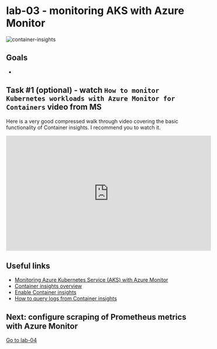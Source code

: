 # lab-03 - monitoring AKS with Azure Monitor


![container-insights](https://docs.microsoft.com/en-us/azure/azure-monitor/containers/media/container-insights-overview/azmon-containers-architecture-01.png)

## Goals

* 

## Task #1 (optional) - watch `How to monitor Kubernetes workloads with Azure Monitor for Containers` video from MS

Here is a very good compressed walk through video covering the basic functionality of Container insights. I recommend you to watch it.

<iframe width="560" height="315" src="https://www.youtube.com/embed/XEdwGvS2AwA?start=333&end=1160" title="YouTube video player" frameborder="0" allow="accelerometer; autoplay; clipboard-write; encrypted-media; gyroscope; picture-in-picture" allowfullscreen></iframe>



## Useful links

* [Monitoring Azure Kubernetes Service (AKS) with Azure Monitor](https://docs.microsoft.com/en-us/azure/aks/monitor-aks?WT.mc_id=AZ-MVP-5003837)
* [Container insights overview](https://docs.microsoft.com/en-us/azure/azure-monitor/containers/container-insights-overview?WT.mc_id=AZ-MVP-5003837)
* [Enable Container insights](https://docs.microsoft.com/en-us/azure/azure-monitor/containers/container-insights-onboard?WT.mc_id=AZ-MVP-5003837)
* [How to query logs from Container insights](https://docs.microsoft.com/en-us/azure/azure-monitor/containers/container-insights-log-query?WT.mc_id=AZ-MVP-5003837)
## Next: configure scraping of Prometheus metrics with Azure Monitor

[Go to lab-04](../lab-04/readme.md)